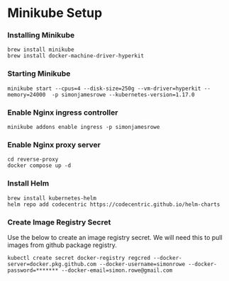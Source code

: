 # Minikube Setup

### Installing Minikube

```
brew install minikube
brew install docker-machine-driver-hyperkit
```

### Starting Minikube

```
minikube start --cpus=4 --disk-size=250g --vm-driver=hyperkit --memory=24000  -p simonjamesrowe --kubernetes-version=1.17.0
```


### Enable Nginx ingress controller

```
minikube addons enable ingress -p simonjamesrowe
```

### Enable Nginx proxy server
```
cd reverse-proxy
docker compose up -d
```


### Install Helm

```
brew install kubernetes-helm
helm repo add codecentric https://codecentric.github.io/helm-charts
```



### Create Image Registry Secret 
Use the below to create an image registry secret. We will need this to pull images from github package registry.

```
kubectl create secret docker-registry regcred --docker-server=docker.pkg.github.com --docker-username=simonrowe --docker-password=******* --docker-email=simon.rowe@gmail.com
```

